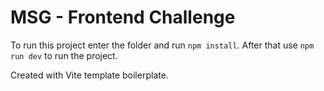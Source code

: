 # MSG - Frontend Challenge

To run this project enter the folder and run `npm install`.
After that use `npm run dev` to run the project.

Created with Vite template boilerplate.
